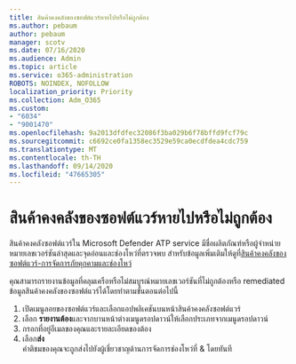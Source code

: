 ```yaml
---
title: สินค้าคงคลังของซอฟต์แวร์หายไปหรือไม่ถูกต้อง
ms.author: pebaum
author: pebaum
manager: scotv
ms.date: 07/16/2020
ms.audience: Admin
ms.topic: article
ms.service: o365-administration
ROBOTS: NOINDEX, NOFOLLOW
localization_priority: Priority
ms.collection: Adm_O365
ms.custom:
- "6034"
- "9001470"
ms.openlocfilehash: 9a2013dfdfec32086f3ba029b6f78bffd9fcf79c
ms.sourcegitcommit: c6692ce0fa1358ec3529e59ca0ecdfdea4cdc759
ms.translationtype: MT
ms.contentlocale: th-TH
ms.lasthandoff: 09/14/2020
ms.locfileid: "47665305"
---
```

# <a name="software-inventory-is-missing-or-inaccurate"></a>สินค้าคงคลังของซอฟต์แวร์หายไปหรือไม่ถูกต้อง

สินค้าคงคลังซอฟต์แวร์ใน Microsoft Defender ATP service มีชื่อผลิตภัณฑ์หรือผู้จำหน่ายหมายเลขเวอร์ชันล่าสุดและจุดอ่อนและช่องโหว่ที่ตรวจพบ สำหรับข้อมูลเพิ่มเติมให้ดูที่[สินค้าคงคลังของซอฟต์แวร์-การจัดการภัยคุกคามและช่องโหว่](https://docs.microsoft.com/windows/security/threat-protection/microsoft-defender-atp/tvm-software-inventory)

คุณสามารถรายงานข้อมูลที่คลุมเครือหรือไม่สมบูรณ์หมายเลขเวอร์ชันที่ไม่ถูกต้องหรือ remediated ข้อมูลสินค้าคงคลังของซอฟต์แวร์ได้โดยทำตามขั้นตอนต่อไปนี้  

1. เปิดเมนูลอยของซอฟต์แวร์และเลือกแอปพลิเคชันบนหน้าสินค้าคงคลังซอฟต์แวร์
2. เลือก **รายงานต้อง**และจากบานหน้าต่างเมนูดรอปดาวน์ให้เลือกประเภทจากเมนูดรอปดาวน์
3. กรอกที่อยู่อีเมลของคุณและรายละเอียดของต้อง
4. เลือก**ส่ง**</br>
    คำติชมของคุณจะถูกส่งไปยังผู้เชี่ยวชาญด้านการจัดการช่องโหว่ที่ & โดยทันที